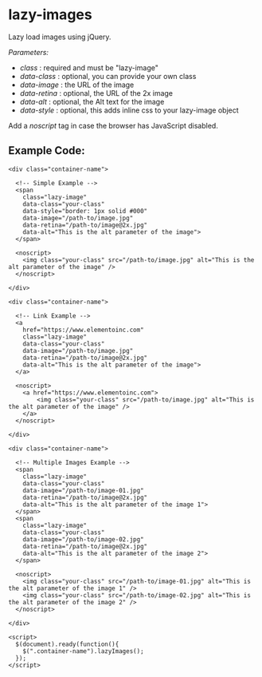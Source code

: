 # lazy-images

Lazy load images using jQuery.

*Parameters:*
- *class* : required and must be "lazy-image"
- *data-class* : optional, you can provide your own class
- *data-image* : the URL of the image
- *data-retina* : optional, the URL of the 2x image
- *data-alt* : optional, the Alt text for the image
- *data-style* : optional, this adds inline css to your lazy-image object

Add a *noscript* tag in case the browser has JavaScript disabled.


Example Code:
-----------------------

    <div class="container-name">
      
      <!-- Simple Example -->
      <span 
        class="lazy-image" 
        data-class="your-class" 
        data-style="border: 1px solid #000"
        data-image="/path-to/image.jpg" 
        data-retina="/path-to/image@2x.jpg"
        data-alt="This is the alt parameter of the image">
      </span>
 
      <noscript>
        <img class="your-class" src="/path-to/image.jpg" alt="This is the alt parameter of the image" />
      </noscript>

    </div>
    
    <div class="container-name">
      
      <!-- Link Example -->
      <a 
        href="https://www.elementoinc.com"
        class="lazy-image" 
        data-class="your-class" 
        data-image="/path-to/image.jpg" 
        data-retina="/path-to/image@2x.jpg"
        data-alt="This is the alt parameter of the image">
      </a>
 
      <noscript>
        <a href="https://www.elementoinc.com">
            <img class="your-class" src="/path-to/image.jpg" alt="This is the alt parameter of the image" />
        </a>
      </noscript>

    </div>
    
    <div class="container-name">
      
      <!-- Multiple Images Example -->
      <span
        class="lazy-image" 
        data-class="your-class" 
        data-image="/path-to/image-01.jpg"
        data-retina="/path-to/image@2x.jpg"
        data-alt="This is the alt parameter of the image 1">
      </span>
      <span
        class="lazy-image" 
        data-class="your-class" 
        data-image="/path-to/image-02.jpg"
        data-retina="/path-to/image@2x.jpg"
        data-alt="This is the alt parameter of the image 2">
      </span>
 
      <noscript>
        <img class="your-class" src="/path-to/image-01.jpg" alt="This is the alt parameter of the image 1" />
        <img class="your-class" src="/path-to/image-02.jpg" alt="This is the alt parameter of the image 2" />
      </noscript>

    </div>
    
    <script>
      $(document).ready(function(){
        $(".container-name").lazyImages(); 
      });
    </script>

